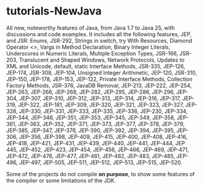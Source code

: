 # tutorials-NewJava

All new, noteworthy features of Java, from Java 1.7 to Java 25, with discussions and code examples. It includes all the following features, JEP, and JSR: Enums, JSR-292, Strings in switch, try With Resources, Diamond Operator <>, Vargs in Method Declaration, Binary Integer Literals, Underscores in Numeric Literals, Multiple Exception Types, JSR-166, JSR-203, Translucent and Shaped Windows, Network Protocols, Updates to XML and Unicode, default, static Interface Methods, JSR-335, JEP-126, JEP-174, JSR-308, JEP-104, Unsigned Integer Arithmetic, JEP-120, JSR-310, JEP-150, JEP-178, JEP-153, JEP-122, Private Interface Methods, Collection Factory Methods, JSR-376, JavaDB Removal, JEP-213, JEP-222, JEP-254, JEP-263, JEP-266, JEP-268, JEP-282, JEP-295, JEP-286, JEP-296, JEP-304, JEP-307, JEP-310, JEP-312, JEP-313, JEP-314, JEP-316, JEP-317, JEP-319, JEP-322, JEP-181, JEP-309, JEP-320, JEP-321, JEP-323, JEP-327, JEP-328, JEP-330, JEP-331, JEP-333, JEP-335, JEP-336, JEP-230, JEP-334, JEP-344, JEP-346, JEP-351, JEP-353, JEP-345, JEP-349, JEP-358, JEP-361, JEP-363, JEP-352, JEP-371, JEP-373, JEP-377, JEP-378, JEP-379, JEP-385, JEP-347, JEP-376, JEP-390, JEP-392, JEP-394, JEP-395, JEP-306, JEP-356, JEP-398, JEP-409, JEP-415, JEP-400, JEP-408, JEP-416, JEP-418, JEP-421, JEP-431, JEP-439, JEP-440, JEP-441, JEP-444, JEP 445, JEP-452, JEP-423, JEP-454, JEP-456, JEP-466, JEP-469, JEP-471, JEP-472, JEP-476, JEP-477, JEP-481, JEP-482, JEP-483, JEP-485, JEP-496, JEP-497, JEP-505, JEP-511, JEP-512, JEP-513, JEP-515, JEP-520.

Some of the projects do not compile **on purpose**, to show some features of the compiler or some limitations of the JDK.
